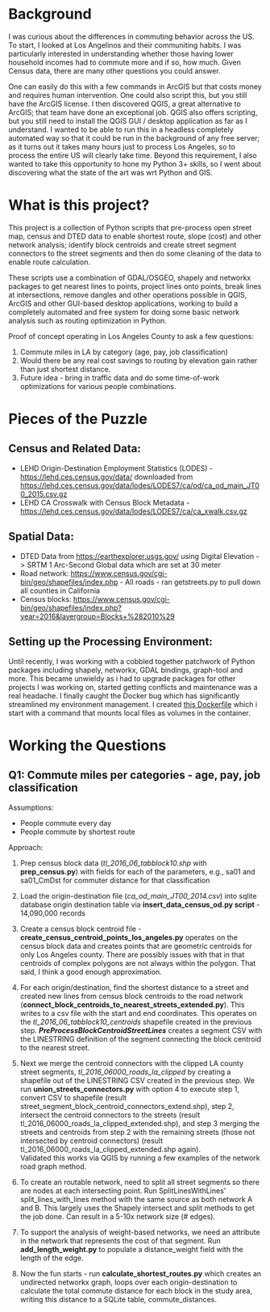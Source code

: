 #  Background

I was curious about the differences in commuting behavior across the US.  To
start, I looked at Los Angelinos and their communiting habits.  I was particularly
interested in understanding whether those having lower household incomes had to
commute more and if so, how much.  Given Census data, there are many other questions
you could answer.

One can easily do this with a few commands in ArcGIS but that costs money and requires
human intervention.  One could also script this, but you still have the ArcGIS license.
I then discovered QGIS, a great alternative to ArcGIS; that team have done an 
exceptional job.  QGIS also offers scripting, but you still need to install the 
QGIS GUI / desktop application as far as I understand.  I wanted to be able to run this
in a headless completely automated way so that it could be run in the background of any free
server; as it turns out it takes many hours just to process Los Angeles, so to 
process the entire US will clearly take time.  Beyond this requirement, I also wanted to
take this opportunity to hone my Python 3+ skills, so I went about discovering what the state
of the art was wrt Python and GIS.

# What is this project?

This project is a collection of Python scripts that pre-process open street map, census and
DTED data to enable shortest route, slope (cost) and other network 
analysis; identify block centroids and create street segment connectors
to the street segments and then do some cleaning of the data to enable 
route calculation.

These scripts use a combination of GDAL/OSGEO, shapely and networkx packages
to get nearest lines to points, project lines onto points, break lines at
intersections, remove dangles and other operations possible in QGIS, ArcGIS 
and other GUI-based desktop applications, working to build a completely
automated and free system for doing some basic network analysis such
as routing optimization in Python.

Proof of concept operating in Los Angeles County to ask a few questions:

1. Commute miles in LA by category (age, pay, job classification)
2. Would there be any real cost savings to routing by elevation gain 
rather than just shortest distance.
3. Future idea - bring in traffic data and do some time-of-work optimizations
for various people combinations.

# Pieces of the Puzzle

## Census and Related Data:

* LEHD Origin-Destination Employment Statistics (LODES) - 
https://lehd.ces.census.gov/data/ downloaded from 
https://lehd.ces.census.gov/data/lodes/LODES7/ca/od/ca_od_main_JT00_2015.csv.gz
* LEHD CA Crosswalk with Census Block Metadata - 
https://lehd.ces.census.gov/data/lodes/LODES7/ca/ca_xwalk.csv.gz

## Spatial Data:
* DTED Data from https://earthexplorer.usgs.gov/ using Digital Elevation -> 
SRTM 1 Arc-Second Global data which are set at 30 meter
* Road network:  https://www.census.gov/cgi-bin/geo/shapefiles/index.php - 
All roads - ran getstreets.py to pull down all counties in California 
* Census blocks:  https://www.census.gov/cgi-bin/geo/shapefiles/index.php?year=2016&layergroup=Blocks+%282010%29

## Setting up the Processing Environment:

Until recently, I was working with a cobbled together patchwork of 
Python packages including shapely, networkx, GDAL bindings, graph-tool
and more.  This became unwieldy as i had to upgrade packages for other
projects I was working on, started getting conflicts and maintenance was 
a real headache.   I finally caught the Docker bug which has 
significantly streamlined my environment management.  I created 
[this Dockerfile](https://github.com/CordThomas/graph-tool-docker) 
which i start with a command that mounts local files
as volumes in the container.

# Working the Questions

## Q1:  Commute miles per categories - age, pay, job classification

Assumptions:
* People commute every day
* People commute by shortest route

Approach: 

1. Prep census block data (*tl_2016_06_tabblock10.shp* with **prep_census.py**) with fields for each of the 
parameters, e.g., sa01 and sa01_CmDst for commuter distance for that classification

2. Load the origin-destination file (*ca_od_main_JT00_2014.csv*) into sqlite database 
origin destination table via **insert_data_census_od.py script** - 14,090,000 records

3. Create a census block centroid file - **create_census_centroid_points_los_angeles.py** operates on 
the census block data and creates points that are geometric centroids for only Los Angeles county.   There 
are possibly issues with that in that centroids of complex polygons are not always within the 
polygon.  That said, I think a good enough approximation.

4.  For each origin/destination, find the shortest distance to a street and created new lines 
from census block centroids to the road network (**connect_block_centroids_to_nearest_streets_extended.py**).  This 
writes to a csv file with the start and end coordinates.  This operates on the *tl_2016_06_tabblock10_centroids*
shapefile created in the previous step.  ***PreProcessBlockCentroidStreetLines*** 
creates a segment CSV with the LINESTRING definition of the segment connecting the 
block centroid to the nearest street.  

5.  Next we merge the centroid connectors with the clipped LA county street segments, 
*tl_2016_06000_roads_la_clipped* by creating a shapefile out of the LINESTRING CSV created 
in the previous step.  We run **union_streets_connectors.py** with option 4 to execute step 1,
convert CSV to shapefile (result street_segment_block_centroid_connectors_extend.shp), step 2, 
intersect the centroid connectors to the streets (result tl_2016_06000_roads_la_clipped_extended.shp), 
and step 3 merging the streets and centroids from step 2 with the remaining streets (those not 
intersected by centroid connectors) (result tl_2016_06000_roads_la_clipped_extended.shp again).  
Validated this works via QGIS by running a few examples of the network road graph method.

6. To create an routable network, need to split all street segments so there are nodes
at each intersecting point.   Run SplitLinesWithLines' split_lines_with_lines method
with the same source as both network A and B.  This largely uses the Shapely intersect
and split methods to get the job done.  Can result in a 5-10x network size (# edges).

7. To support the analysis of weight-based networks, we need an attribute in the network
that represents the cost of that segment.  Run **add_length_weight.py** to populate a
distance_weight field with the length of the edge.

8.  Now the fun starts - run **calculate_shortest_routes.py** which creates an undirected
networkx graph, loops over each origin-destination to calculate the total commute distance
for each block in the study area, writing this distance to a SQLite table, commute_distances. 